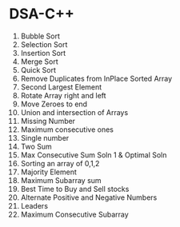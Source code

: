 # DSA-C++ 
1) Bubble Sort
2) Selection Sort
3) Insertion Sort
4) Merge Sort
5) Quick Sort
6) Remove Duplicates from InPlace Sorted Array
7) Second Largest Element
8) Rotate Array right and left
9) Move Zeroes to end
10) Union and intersection of Arrays
11) Missing Number
12) Maximum consecutive ones
13) Single number
14) Two Sum
15) Max Consecutive Sum Soln 1 & Optimal Soln
16) Sorting an array of 0,1,2
17) Majority Element
18) Maximum Subarray sum
19) Best Time to Buy and Sell stocks
20) Alternate Positive and Negative Numbers
21) Leaders
22) Maximum Consecutive Subarray
